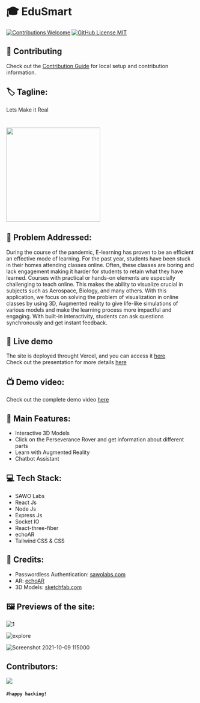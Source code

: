 # 🎓 EduSmart
<a href="#contributing"><img alt="Contributions Welcome" src="https://img.shields.io/badge/contributions-welcome-brightgreen?style=for-the-badge&labelColor=black&logo=github"></a> <a href="https://github.com/gauravsinhaweb/EduSmart/blob/master/LICENSE"> <img alt="GitHub License MIT" src="https://img.shields.io/github/license/gauravsinhaweb/EduSmart?style=for-the-badge&labelColor=black&logo=github"> </a>
## 🤗 Contributing

Check out the [Contribution Guide](CONTRIBUTING.md) for local setup and contribution information.

## 🏷 Tagline:
Lets Make it Real   
<!-- ![3d](https://user-images.githubusercontent.com/64855593/132103582-1ef1652d-a5da-4dbc-ba45-ae4ee4b4e640.gif) -->
# 
<img src="https://user-images.githubusercontent.com/64855593/132103582-1ef1652d-a5da-4dbc-ba45-ae4ee4b4e640.gif" width="250px" >


## 🧐 Problem Addressed:
During the course of the pandemic, E-learning has proven to be an efficient an effective mode of learning. For the past year, students have been stuck in their homes attending classes online. Often, these classes are boring and lack engagement making it harder for students to retain what they have learned. Courses with practical or hands-on elements are especially challenging to teach online. This makes the ability to visualize crucial in subjects such as Aerospace, Biology, and many others. With this application, we focus on solving the problem of visualization in online classes by using 3D, Augmented reality to give life-like simulations of various models and make the learning process more impactful and engaging. With built-in interactivity, students can ask questions synchronously and get instant feedback.
## 🔴 Live demo

The site is deployed throught Vercel, and you can access it [here](https://edu-smart.vercel.app/)  
Check out the presentation for more details [here](https://www.canva.com/design/DAEpFl8JPvs/4wUFIgirVNxxOuMvdLS7MQ/view?utm_content=DAEpFl8JPvs&utm_campaign=designshare&utm_medium=link&utm_source=sharebutton)

## 📺 Demo video:

Check out the complete demo video [here](https://youtu.be/WpuTS0YcoEQ)

## 🚀 Main Features:

- Interactive 3D Models
- Click on the Perseverance Rover and get information about different parts
- Learn with Augmented Reality
- Chatbot Assistant

## 💻 Tech Stack:

- SAWO Labs
- React Js
- Node Js
- Express Js
- Socket IO
- React-three-fiber
- echoAR
- Tailwind CSS & CSS

## 🤝 Credits:

- Passwordless Authentication: [sawolabs.com](https://sawolabs.com/)
- AR: [echoAR](https://www.echoar.xyz/)
- 3D Models: [sketchfab.com](https://sketchfab.com)

## 🖼️ Previews of the site:
![1](https://user-images.githubusercontent.com/75125943/135756188-d82bc259-4c02-4c18-b6bf-11189b980bed.PNG)


![explore](https://user-images.githubusercontent.com/75125943/136646832-4a020da9-72df-4dc3-a3ca-906950571cf9.png)



![Screenshot 2021-10-09 115000](https://user-images.githubusercontent.com/75125943/136646853-019d8f87-f7e1-44db-9b6b-27f9775f8a64.png)

## Contributors:

<a href="https://github.com/gauravsinhaweb/EduSmart/graphs/contributors">
  <img src="https://contrib.rocks/image?repo=gauravsinhaweb/EduSmart" />
</a>

#### `#happy hacking!`
